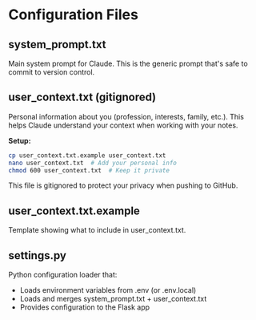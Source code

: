 # Configuration Files

## system_prompt.txt
Main system prompt for Claude. This is the generic prompt that's safe to commit to version control.

## user_context.txt (gitignored)
Personal information about you (profession, interests, family, etc.). This helps Claude understand your context when working with your notes.

**Setup:**
```bash
cp user_context.txt.example user_context.txt
nano user_context.txt  # Add your personal info
chmod 600 user_context.txt  # Keep it private
```

This file is gitignored to protect your privacy when pushing to GitHub.

## user_context.txt.example
Template showing what to include in user_context.txt.

## settings.py
Python configuration loader that:
- Loads environment variables from .env (or .env.local)
- Loads and merges system_prompt.txt + user_context.txt
- Provides configuration to the Flask app
